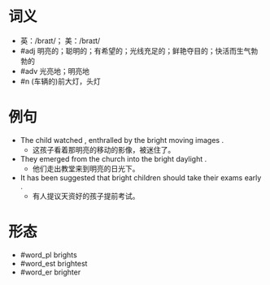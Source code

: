 # 词义
- 英：/braɪt/； 美：/braɪt/
- #adj 明亮的；聪明的；有希望的；光线充足的；鲜艳夺目的；快活而生气勃勃的
- #adv 光亮地；明亮地
- #n (车辆的)前大灯，头灯
# 例句
- The child watched , enthralled by the bright moving images .
	- 这孩子看着那明亮的移动的影像，被迷住了。
- They emerged from the church into the bright daylight .
	- 他们走出教堂来到明亮的日光下。
- It has been suggested that bright children should take their exams early .
	- 有人提议天资好的孩子提前考试。
# 形态
- #word_pl brights
- #word_est brightest
- #word_er brighter
